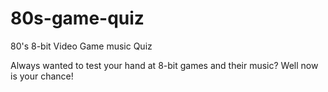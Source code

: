 # 80s-game-quiz
80's 8-bit Video Game music Quiz

Always wanted to test your hand at 8-bit games and their music?  Well now is your chance!
